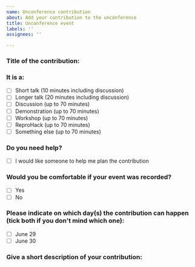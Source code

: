```yaml
---
name: Unconference contribution
about: Add your contribution to the unconference
title: Unconference event
labels: ''
assignees: ''

---
```


### Title of the contribution:

### It is a:
- [ ] Short talk (10 minutes including discussion)
- [ ] Longer talk (20 minutes including discussion)
- [ ] Discussion (up to 70 minutes)
- [ ] Demonstration (up to 70 minutes)
- [ ] Workshop (up to 70 minutes)
- [ ] ReproHack (up to 70 minutes)
- [ ] Something else (up to 70 minutes)

### Do you need help?
- [ ] I would like someone to help me plan the contribution

### Would you be comfortable if your event was recorded?
- [ ] Yes
- [ ] No

### Please indicate on which day(s) the contribution can happen (tick both if you don't mind which one):
- [ ] June 29
- [ ] June 30

### Give a short description of your contribution:
